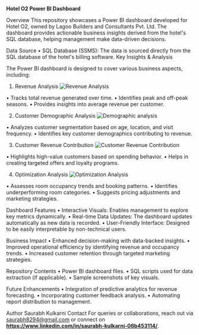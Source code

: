 **Hotel O2 Power BI Dashboard**

Overview
This repository showcases a Power BI dashboard developed for Hotel O2, owned by Lagoo Builders and Consultants Pvt. Ltd. The dashboard provides actionable business insights derived from the hotel's SQL database, helping management make data-driven decisions.


Data Source
•	SQL Database (SSMS): The data is sourced directly from the SQL database of the hotel's billing software.
Key Insights & Analysis


The Power BI dashboard is designed to cover various business aspects, including:
1. Revenue Analysis
   ![Revenue Analysis](https://github.com/user-attachments/assets/37ff3e8b-2ef3-423c-99c3-b92359135f0c)

•	Tracks total revenue generated over time.
•	Identifies peak and off-peak seasons.
•	Provides insights into average revenue per customer.


2. Customer Demographic Analysis
  ![Demographic analysis](https://github.com/user-attachments/assets/e8b1cdac-55e0-43f0-bba6-3ee1ba01db7b)

•	Analyzes customer segmentation based on age, location, and visit frequency.
•	Identifies key customer demographics contributing to revenue.


3. Customer Revenue Contribution
  ![Customer Revenue Contribution](https://github.com/user-attachments/assets/cb176a69-5664-4282-89c1-c430dffc2628)

•	Highlights high-value customers based on spending behavior.
•	Helps in creating targeted offers and loyalty programs.


4. Optimization Analysis
  ![Optimization Analysis](https://github.com/user-attachments/assets/db4ee68b-0c56-4587-a6a1-d131b11df780)

•	Assesses room occupancy trends and booking patterns.
•	Identifies underperforming room categories.
•	Suggests pricing adjustments and marketing strategies.


Dashboard Features
•	Interactive Visuals: Enables management to explore key metrics dynamically.
•	Real-time Data Updates: The dashboard updates automatically as new data is recorded.
•	User-Friendly Interface: Designed to be easily interpretable by non-technical users.


Business Impact
•	Enhanced decision-making with data-backed insights.
•	Improved operational efficiency by identifying revenue and occupancy trends.
•	Increased customer retention through targeted marketing strategies.


Repository Contents
•	Power BI dashboard files.
•	SQL scripts used for data extraction (if applicable).
•	Sample screenshots of key visuals.


Future Enhancements
•	Integration of predictive analytics for revenue forecasting.
•	Incorporating customer feedback analysis.
•	Automating report distribution to management.


Author
Saurabh Kulkarni
Contact
For queries or collaborations, reach out via saurabh8294@gmail.com or connect on **https://www.linkedin.com/in/saurabh-kulkarni-06b453114/**.
